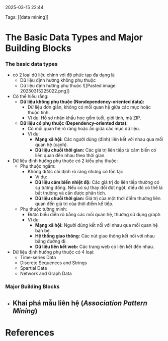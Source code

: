 2025-03-15 22:44


Tags: [[data mining]]

# The Basic Data Types and Major Building Blocks

### The basic data types
- có 2 loại dữ liệu chính với độ phức tạp đa dạng là 
	- Dữ liệu định hướng không phụ thuộc 
	- Dữ liệu định hướng phụ thuộc
![[Pasted image 20250315225022.png]]
- Có thể hiểu rằng:
	-  **Dữ liệu không phụ thuộc (Nondependency-oriented data):**
	    - Dữ liệu đơn giản, không có mối quan hệ giữa các mục hoặc thuộc tính.
	    - Ví dụ: Hồ sơ nhân khẩu học gồm tuổi, giới tính, mã ZIP.
	- **Dữ liệu có phụ thuộc (Dependency-oriented data):**
	    - Có mối quan hệ rõ ràng hoặc ẩn giữa các mục dữ liệu.
	    - Ví dụ:
	        - **Mạng xã hội:** Các người dùng (đỉnh) liên kết với nhau qua mối quan hệ (cạnh).
	        - **Dữ liệu chuỗi thời gian:** Các giá trị liên tiếp từ cảm biến có liên quan đến nhau theo thời gian.
- Dữ liệu định hướng phụ thuộc có 2 kiểu phụ thuộc:
	- Phụ thuộc ngầm: 
		- Không được chỉ định rõ ràng nhưng có tồn tại:
			- Ví dụ:
			- **Dữ liệu cảm biến nhiệt độ:** Các giá trị đo liên tiếp thường có sự tương đồng. Nếu có sự thay đổi đột ngột, điều đó có thể là bất thường và cần được phân tích.
			- **Dữ liệu chuỗi thời gian:** Giá trị của một thời điểm thường liên quan đến giá trị của thời điểm kế tiếp.
	- Phụ thuộc tường minh:
		- Được biểu diễn rõ bằng các mối quan hệ, thường sử dụng graph
		- Ví dụ:
			- **Mạng xã hội:** Người dùng kết nối với nhau qua mối quan hệ bạn bè.
			- **Hệ thống giao thông:** Các nút giao thông kết nối với nhau bằng đường đi.
			- **Dữ liệu liên kết web:** Các trang web có liên kết đến nhau.
- Dữ liệu định hướng phụ thuộc có 4 loại:
	-  Time-series Data
	- Discrete Sequences and Strings
	- Spartial Data
	- Network and Graph Data
### Major Building Blocks
- Khai phá mẫu liên hệ (*Association Pattern Mining*)
	- 
# References
